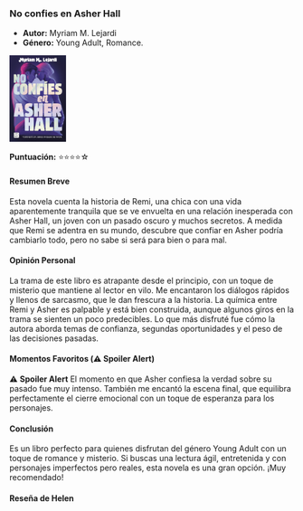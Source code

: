 ### **No confies en Asher Hall**
- **Autor:** Myriam M. Lejardi
- **Género:** Young Adult, Romance.
<img src="/Imagenes/No confies en asher hall.jpg" alt="No confies en Asher Hall" width="100" />

**Puntuación:**  ⭐⭐⭐⭐☆

#### Resumen Breve
Esta novela cuenta la historia de Remi, una chica con una vida aparentemente tranquila que se ve envuelta en una relación inesperada con Asher Hall, un joven con un pasado oscuro y muchos secretos. A medida que Remi se adentra en su mundo, descubre que confiar en Asher podría cambiarlo todo, pero no sabe si será para bien o para mal.

#### Opinión Personal
La trama de este libro es atrapante desde el principio, con un toque de misterio que mantiene al lector en vilo. Me encantaron los diálogos rápidos y llenos de sarcasmo, que le dan frescura a la historia. La química entre Remi y Asher es palpable y está bien construida, aunque algunos giros en la trama se sienten un poco predecibles. Lo que más disfruté fue cómo la autora aborda temas de confianza, segundas oportunidades y el peso de las decisiones pasadas.

#### Momentos Favoritos (⚠️ Spoiler Alert)  
⚠️ **Spoiler Alert**
El momento en que Asher confiesa la verdad sobre su pasado fue muy intenso. También me encantó la escena final, que equilibra perfectamente el cierre emocional con un toque de esperanza para los personajes.

#### Conclusión 
Es un libro perfecto para quienes disfrutan del género Young Adult con un toque de romance y misterio. Si buscas una lectura ágil, entretenida y con personajes imperfectos pero reales, esta novela es una gran opción. ¡Muy recomendado!

#### Reseña de Helen
